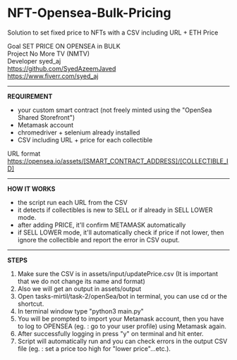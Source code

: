 # NFT-Opensea-Bulk-Pricing
Solution to set fixed price to NFTs with a CSV including URL + ETH Price 


Goal			SET PRICE ON OPENSEA in BULK</br>
Project			No More TV (NMTV)</br>
Developer		syed_aj</br>
			https://github.com/SyedAzeemJaved</br>
			https://www.fiverr.com/syed_aj</br>

---------------

<strong>REQUIREMENT</strong></br>

- your custom smart contract (not freely minted using the "OpenSea Shared Storefront")
- Metamask account
- chromedriver + selenium already installed
- CSV including URL + price for each collectible

URL format</br>
https://opensea.io/assets/[SMART_CONTRACT_ADDRESS]/[COLLECTIBLE_ID]

----------------

<strong>HOW IT WORKS</strong></br>

- the script run each URL from the CSV
- it detects if collectibles is new to SELL or if already in SELL LOWER mode.
- after adding PRICE, it'll confirm METAMASK automatically
- if SELL LOWER mode, it'll  automatically check if price if not lower, then ignore the collectible and report the error in CSV ouput.

----------------

<strong>STEPS</strong></br>
01. Make sure the CSV is in assets/input/updatePrice.csv (It is important that we do not change its name and format)
02. Also we will get an output in assets/output
03. Open tasks-mirtil/task-2/openSea/bot in terminal, you can use cd or the shortcut.
04. In terminal window type "python3 main.py"
05. You will be prompted to import your Metamask account, then you have to log to OPENSEA (eg. : go to your user profile) using Metamask again.
06. After successfully logging in press "y" on terminal and hit enter.
07. Script will automatically run and you can check errors in the output CSV file (eg. : set a price too high for "lower price"...etc.).
